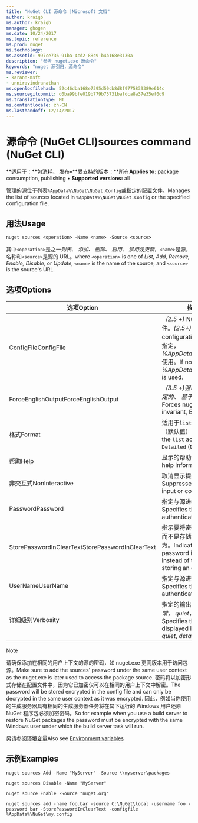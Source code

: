 ```yaml
---
title: "NuGet CLI 源命令 |Microsoft 文档"
author: kraigb
ms.author: kraigb
manager: ghogen
ms.date: 10/24/2017
ms.topic: reference
ms.prod: nuget
ms.technology: 
ms.assetid: 997ce736-91ba-4cd2-88c9-b4b168e3130a
description: "参考 nuget.exe 源命令"
keywords: "nuget 源引用，源命令"
ms.reviewer:
- karann-msft
- unniravindranathan
ms.openlocfilehash: 52c46dba168e7395d50cb8d8f9775839389e614c
ms.sourcegitcommit: d0ba99bfe019b779b75731bafdca8a37e35ef0d9
ms.translationtype: MT
ms.contentlocale: zh-CN
ms.lasthandoff: 12/14/2017
---
```

# <a name="sources-command-nuget-cli"></a><span data-ttu-id="944a6-104">源命令 (NuGet CLI)</span><span class="sxs-lookup"><span data-stu-id="944a6-104">sources command (NuGet CLI)</span></span>

<span data-ttu-id="944a6-105">**适用于：**包消耗、 发布&bullet;**受支持的版本：**所有</span><span class="sxs-lookup"><span data-stu-id="944a6-105">**Applies to:** package consumption, publishing &bullet; **Supported versions:** all</span></span>

<span data-ttu-id="944a6-106">管理的源位于列表`%AppData%\NuGet\NuGet.Config`或指定的配置文件。</span><span class="sxs-lookup"><span data-stu-id="944a6-106">Manages the list of sources located in `%AppData%\NuGet\NuGet.Config` or the specified configuration file.</span></span>

## <a name="usage"></a><span data-ttu-id="944a6-107">用法</span><span class="sxs-lookup"><span data-stu-id="944a6-107">Usage</span></span>

```
nuget sources <operation> -Name <name> -Source <source>
```

<span data-ttu-id="944a6-108">其中`<operation>`是之一*列表、 添加、 删除、 启用、 禁用*或*更新*，`<name>`是源，名称和`<source>`是源的 URL。</span><span class="sxs-lookup"><span data-stu-id="944a6-108">where `<operation>` is one of *List, Add, Remove, Enable, Disable,* or *Update*, `<name>` is the name of the source, and `<source>` is the source's URL.</span></span>


## <a name="options"></a><span data-ttu-id="944a6-109">选项</span><span class="sxs-lookup"><span data-stu-id="944a6-109">Options</span></span>

| <span data-ttu-id="944a6-110">选项</span><span class="sxs-lookup"><span data-stu-id="944a6-110">Option</span></span> | <span data-ttu-id="944a6-111">描述</span><span class="sxs-lookup"><span data-stu-id="944a6-111">Description</span></span> |
| --- | --- |
| <span data-ttu-id="944a6-112">ConfigFile</span><span class="sxs-lookup"><span data-stu-id="944a6-112">ConfigFile</span></span> | <span data-ttu-id="944a6-113">*（2.5 +)* NuGet 要应用的配置文件。</span><span class="sxs-lookup"><span data-stu-id="944a6-113">*(2.5+)* The NuGet configuration file to apply.</span></span> <span data-ttu-id="944a6-114">如果未指定， *%AppData%\NuGet\NuGet.Config*使用。</span><span class="sxs-lookup"><span data-stu-id="944a6-114">If not specified, *%AppData%\NuGet\NuGet.Config* is used.</span></span> |
| <span data-ttu-id="944a6-115">ForceEnglishOutput</span><span class="sxs-lookup"><span data-stu-id="944a6-115">ForceEnglishOutput</span></span> | <span data-ttu-id="944a6-116">*（3.5 +)*强制 nuget.exe 运行使用固定的、 基于英语的区域性。</span><span class="sxs-lookup"><span data-stu-id="944a6-116">*(3.5+)* Forces nuget.exe to run using an invariant, English-based culture.</span></span> |
| <span data-ttu-id="944a6-117">格式</span><span class="sxs-lookup"><span data-stu-id="944a6-117">Format</span></span> | <span data-ttu-id="944a6-118">适用于`list`操作并可以是`Detailed`（默认值） 或`Short`。</span><span class="sxs-lookup"><span data-stu-id="944a6-118">Applies to the `list` action and can be `Detailed` (the default) or `Short`.</span></span> |
| <span data-ttu-id="944a6-119">帮助</span><span class="sxs-lookup"><span data-stu-id="944a6-119">Help</span></span> | <span data-ttu-id="944a6-120">显示的帮助命令的信息。</span><span class="sxs-lookup"><span data-stu-id="944a6-120">Displays help information for the command.</span></span> |
| <span data-ttu-id="944a6-121">非交互式</span><span class="sxs-lookup"><span data-stu-id="944a6-121">NonInteractive</span></span> | <span data-ttu-id="944a6-122">取消显示提示用户输入或确认。</span><span class="sxs-lookup"><span data-stu-id="944a6-122">Suppresses prompts for user input or confirmations.</span></span> |
| <span data-ttu-id="944a6-123">Password</span><span class="sxs-lookup"><span data-stu-id="944a6-123">Password</span></span> | <span data-ttu-id="944a6-124">指定与源进行身份验证的密码。</span><span class="sxs-lookup"><span data-stu-id="944a6-124">Specifies the password for authenticating with the source.</span></span> |
| <span data-ttu-id="944a6-125">StorePasswordInClearText</span><span class="sxs-lookup"><span data-stu-id="944a6-125">StorePasswordInClearText</span></span> | <span data-ttu-id="944a6-126">指示要将密码存储在未加密的文本，而不是存储以加密的形式的默认行为。</span><span class="sxs-lookup"><span data-stu-id="944a6-126">Indicates to store the password in unencrypted text instead of the default behavior of storing an encrypted form.</span></span> |
| <span data-ttu-id="944a6-127">UserName</span><span class="sxs-lookup"><span data-stu-id="944a6-127">UserName</span></span> | <span data-ttu-id="944a6-128">指定与源进行身份验证的用户名。</span><span class="sxs-lookup"><span data-stu-id="944a6-128">Specifies the user name for authenticating with the source.</span></span> |
| <span data-ttu-id="944a6-129">详细级别</span><span class="sxs-lookup"><span data-stu-id="944a6-129">Verbosity</span></span> | <span data-ttu-id="944a6-130">指定的输出中显示的详细信息量：*正常*， *quiet*，*详细 （2.5 +）*。</span><span class="sxs-lookup"><span data-stu-id="944a6-130">Specifies the amount of detail displayed in the output: *normal*, *quiet*, *detailed (2.5+)*.</span></span> |

> [!Note]
> <span data-ttu-id="944a6-131">请确保添加在相同的用户上下文的源的密码，如 nuget.exe 更高版本用于访问包源。</span><span class="sxs-lookup"><span data-stu-id="944a6-131">Make sure to add the sources' password under the same user context as the nuget.exe is later used to access the package source.</span></span> <span data-ttu-id="944a6-132">密码将以加密形式存储在配置文件中，因为它已加密仅可以在相同的用户上下文中解密。</span><span class="sxs-lookup"><span data-stu-id="944a6-132">The password will be stored encrypted in the config file and can only be decrypted in the same user context as it was encrypted.</span></span> <span data-ttu-id="944a6-133">因此，例如当你使用的生成服务器具有相同的生成服务器任务将在其下运行的 Windows 用户还原 NuGet 程序包必须加密密码。</span><span class="sxs-lookup"><span data-stu-id="944a6-133">So for example when you use a build server to restore NuGet packages the password must be encrypted with the same Windows user under which  the build server task will run.</span></span>

<span data-ttu-id="944a6-134">另请参阅[环境变量](cli-ref-environment-variables.md)</span><span class="sxs-lookup"><span data-stu-id="944a6-134">Also see [Environment variables](cli-ref-environment-variables.md)</span></span>

## <a name="examples"></a><span data-ttu-id="944a6-135">示例</span><span class="sxs-lookup"><span data-stu-id="944a6-135">Examples</span></span>

```
nuget sources Add -Name "MyServer" -Source \\myserver\packages

nuget sources Disable -Name "MyServer"

nuget source Enable -Source "nuget.org"

nuget sources add -name foo.bar -source C:\NuGet\local -username foo -password bar -StorePasswordInClearText -configfile %AppData%\NuGet\my.config
```
